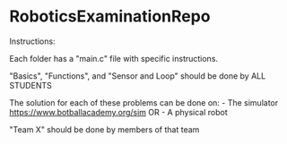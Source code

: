# RoboticsExaminationRepo

Instructions:

Each folder has a "main.c" file with specific instructions.


"Basics", "Functions", and "Sensor and Loop" should be done by ALL STUDENTS

The solution for each of these problems can be done on:
    - The simulator https://www.botballacademy.org/sim
    OR
    - A physical robot

"Team X" should be done by members of that team